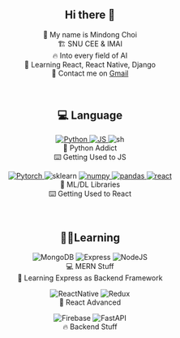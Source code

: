 <div align="center">

## Hi there 👋

👋 My name is Mindong Choi<br> 🏗️ SNU CEE & IMAI <br> 🔥 Into every field of AI <br> 🌱 Learning React, React Native, Django <br> 📨 Contact me on [Gmail](mailto:mindongss@snu.ac.kr) <br>

</div>
<br>
 <div align="center">
 
## 💻  Language
<p align="center">
  <a href="https://www.python.org" target="_blank">
    <img alt="Python" src="https://img.shields.io/badge/Python-3776AB?style=for-the-badge&logo=python&logoColor=white">
  </a>
  <a href="https://www.javascript.com/" target="_blank">
    <img alt="JS" src="https://img.shields.io/badge/JavaScript-323330?style=for-the-badge&logo=javascript&logoColor=F7DF1E">
  </a>
  <a>
    <img alt="sh" src="https://img.shields.io/badge/shell_script-%23121011.svg?style=for-the-badge&logo=gnu-bash&logoColor=white">
  </a>
  <br>
  🐍 Python Addict <br>⌨️ Getting Used to JS <br>
<p align="center">
  <a href="https://pytorch.org/" target="_blank">
    <img alt="Pytorch" src="https://img.shields.io/badge/PyTorch-EE4C2C?style=for-the-badge&logo=pytorch&logoColor=white">
  </a>
  <a>
    <img alt="sklearn" src="https://img.shields.io/badge/scikit--learn-%23F7931E.svg?style=for-the-badge&logo=scikit-learn&logoColor=white">
  <a href="https://numpy.org/">
    <img alt="numpy" src="https://img.shields.io/badge/numpy-013243?style=for-the-badge&logo=numpy&logoColor=white">
  </a>
  <a href="https://pandas.pydata.org/">
    <img alt="pandas" src="https://img.shields.io/badge/pandas-150458?style=for-the-badge&logo=pandas&logoColor=white">
  </a>
  <a href="https://reactjs.org/" target="_blank">
    <img alt="react" src="https://img.shields.io/badge/react-%2320232a.svg?style=for-the-badge&logo=react&logoColor=%2361DAFB" />
  </a>
  <br>
  🤖 ML/DL Libraries <br>⌨️ Getting Used to React <br></p>
</div><br>

<div align='center'>

## 👨‍💻Learning

<p align="center">
  <p>
    <a>
      <img alt="MongoDB" src="https://img.shields.io/badge/MongoDB-%234ea94b.svg?style=for-the-badge&logo=mongodb&logoColor=white">
    </a>
    <a>
      <img alt="Express" src="https://img.shields.io/badge/express.js-%23404d59.svg?style=for-the-badge&logo=express&logoColor=%2361DAFB">
    </a>
    <a>
      <img alt="NodeJS" src="https://img.shields.io/badge/node.js-6DA55F?style=for-the-badge&logo=node.js&logoColor=white">
    </a><br>
    💻 MERN Stuff <br>
    📲 Learning Express as Backend Framework <br>
  </p>
  <p>
    <a>
      <img alt="ReactNative" src="https://img.shields.io/badge/react_native-%2320232a.svg?style=for-the-badge&logo=react&logoColor=%2361DAFB">
    </a>
    <a>
      <img alt="Redux" src="https://img.shields.io/badge/redux-%23593d88.svg?style=for-the-badge&logo=redux&logoColor=white">
    </a>
    <br>
    📱 React Advanced <br>
  <p>
    <a>
      <img alt="Firebase" src="https://img.shields.io/badge/Firebase-039BE5?style=for-the-badge&logo=Firebase&logoColor=white">
    </a>
    <a>
      <img alt="FastAPI" src="https://img.shields.io/badge/FastAPI-005571?style=for-the-badge&logo=fastapi">
    </a>
    <br>
    🔥 Backend Stuff <br>
  </p>
</p>

</div><br>

<div align='center'>
